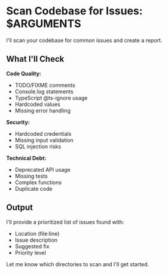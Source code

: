 # Scan Codebase for Issues: $ARGUMENTS

I'll scan your codebase for common issues and create a report.

## What I'll Check

**Code Quality:**
- TODO/FIXME comments
- Console.log statements  
- TypeScript @ts-ignore usage
- Hardcoded values
- Missing error handling

**Security:**
- Hardcoded credentials
- Missing input validation
- SQL injection risks

**Technical Debt:**
- Deprecated API usage
- Missing tests
- Complex functions
- Duplicate code

## Output

I'll provide a prioritized list of issues found with:
- Location (file:line)
- Issue description
- Suggested fix
- Priority level

Let me know which directories to scan and I'll get started.